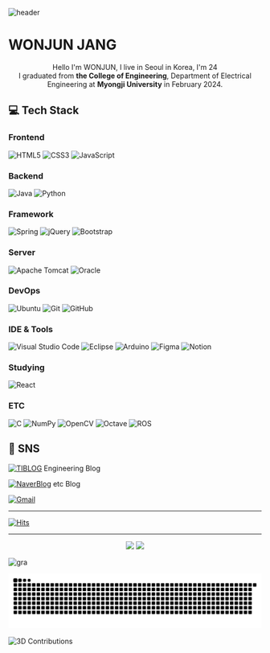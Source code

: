 ![header](https://capsule-render.vercel.app/api?type=cylinder&text=Juniel1299!)

# WONJUN JANG

<p align="center">
  Hello I'm WONJUN, I live in Seoul in Korea, I'm 24<br>
  I graduated from <b>the College of Engineering</b>, Department of Electrical Engineering at <b>Myongji University</b> in February 2024.
</p>

## 💻 Tech Stack

### Frontend

![HTML5](https://img.shields.io/badge/html5-%23E34F26.svg?style=for-the-badge&logo=html5&logoColor=white)
![CSS3](https://img.shields.io/badge/css3-%231572B6.svg?style=for-the-badge&logo=css3&logoColor=white)
![JavaScript](https://img.shields.io/badge/javascript-%23323330.svg?style=for-the-badge&logo=javascript&logoColor=%23F7DF1E)

### Backend

![Java](https://img.shields.io/badge/java-%23ED8B00.svg?style=for-the-badge&logo=openjdk&logoColor=white)
![Python](https://img.shields.io/badge/python-3670A0?style=for-the-badge&logo=python&logoColor=ffdd54)

### Framework

![Spring](https://img.shields.io/badge/spring-%236DB33F.svg?style=for-the-badge&logo=spring&logoColor=white)
![jQuery](https://img.shields.io/badge/jquery-%230769AD.svg?style=for-the-badge&logo=jquery&logoColor=white)
![Bootstrap](https://img.shields.io/badge/bootstrap-%238511FA.svg?style=for-the-badge&logo=bootstrap&logoColor=white)

### Server

![Apache Tomcat](https://img.shields.io/badge/apache%20tomcat-%23F8DC75.svg?style=for-the-badge&logo=apache-tomcat&logoColor=black)
![Oracle](https://img.shields.io/badge/Oracle-F80000?style=for-the-badge&logo=oracle&logoColor=white)

### DevOps

![Ubuntu](https://img.shields.io/badge/Ubuntu-E95420?style=for-the-badge&logo=ubuntu&logoColor=white)
![Git](https://img.shields.io/badge/git-%23F05033.svg?style=for-the-badge&logo=git&logoColor=white)
![GitHub](https://img.shields.io/badge/github-%23121011.svg?style=for-the-badge&logo=github&logoColor=white)

### IDE & Tools

![Visual Studio Code](https://img.shields.io/badge/Visual%20Studio%20Code-0078d7.svg?style=for-the-badge&logo=visual-studio-code&logoColor=white)
![Eclipse](https://img.shields.io/badge/Eclipse-FE7A16.svg?style=for-the-badge&logo=Eclipse&logoColor=white)
![Arduino](https://img.shields.io/badge/-Arduino-00979D?style=for-the-badge&logo=Arduino&logoColor=white)
![Figma](https://img.shields.io/badge/figma-%23F24E1E.svg?style=for-the-badge&logo=figma&logoColor=white)
![Notion](https://img.shields.io/badge/Notion-%23000000.svg?style=for-the-badge&logo=notion&logoColor=white)

### Studying

![React](https://img.shields.io/badge/react-%2320232a.svg?style=for-the-badge&logo=react&logoColor=%2361DAFB)

### ETC

![C](https://img.shields.io/badge/c-%2300599C.svg?style=for-the-badge&logo=c&logoColor=white)
![NumPy](https://img.shields.io/badge/numpy-%23013243.svg?style=for-the-badge&logo=numpy&logoColor=white)
![OpenCV](https://img.shields.io/badge/opencv-%23white.svg?style=for-the-badge&logo=opencv&logoColor=white)
![Octave](https://img.shields.io/badge/OCTAVE-darkblue?style=for-the-badge&logo=octave&logoColor=fcd683)
![ROS](https://img.shields.io/badge/ros-%230A0FF9.svg?style=for-the-badge&logo=ros&logoColor=white)


## 💌 SNS
[![TIBLOG](https://img.shields.io/badge/TIBLOG-white?style=for-the-badge&logo=TISTORY&logoColor=black)](https://problem-child.tistory.com/) <span>Engineering Blog</span>

[![NaverBlog](https://img.shields.io/badge/NaverBlog-white?style=for-the-badge&logo=Naver&logoColor=03C75A)](https://blog.naver.com/juniel1299) <span>etc Blog</span>

[![Gmail](https://img.shields.io/badge/Gmail-D14836?style=for-the-badge&logo=gmail&logoColor=white)](mailto:kkhw1202@gmail.com)

---

[![Hits](https://hits.seeyoufarm.com/api/count/incr/badge.svg?url=https%3A%2F%2Fgithub.com%2Fjuniel1299&count_bg=%23E72727&title_bg=%233D88DB&icon=&icon_color=%23E7E7E7&title=hits&edge_flat=false)](https://hits.seeyoufarm.com)

---

<p align="center">
  <img src="https://github-readme-stats.vercel.app/api/top-langs/?username=juniel1299&layout=compact&theme=gruvbox">
  <img src="https://github-readme-stats.vercel.app/api?username=juniel1299&show_icons=true&theme=gruvbox">
</p>

![gra](https://github-readme-activity-graph.vercel.app/graph?username=juniel1299&bg_color=000000&color=3366ff&line=A0153E&point=FF204E&area=true&hide_border=true)

![snake gif](https://github.com/juniel1299/juniel1299/blob/output/github-contribution-grid-snake.svg)

![3D Contributions](./profile-3d-contrib/profile-night-rainbow.svg)
